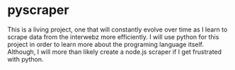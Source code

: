 # pyscraper
This is a living project, one that will constantly evolve over time as I learn to
scrape data from the interwebz more efficiently. I will use python for this project
in order to learn more about the programing language itself. Although, I will more
than likely create a node.js scraper if I get frustrated with python.

